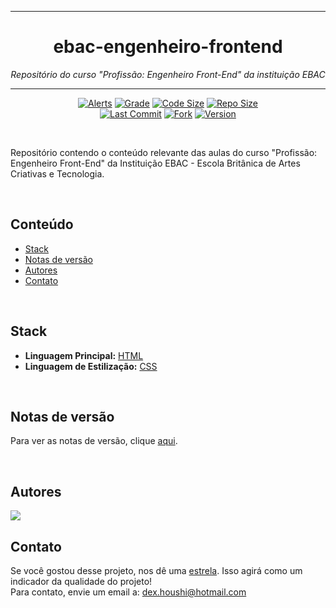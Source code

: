 <hr>
<h1 align="center">ebac-engenheiro-frontend</h1>
<p align=center><i align="center">Repositório do curso "Profissão: Engenheiro Front-End" da instituição EBAC</i></p>
<hr>

<div align="center">

<a href="">[![Alerts](https://img.shields.io/lgtm/alerts/github/dexdevlab/ebac-engenheiro-frontend)](https://github.com/dexdevlab/ebac-engenheiro-frontend) </a>
<a href="">[![Grade](https://img.shields.io/lgtm/grade/javascript/github/dexdevlab/ebac-engenheiro-frontend)](https://github.com/dexdevlab/ebac-engenheiro-frontend)</a>
<a href="">[![Code Size](https://img.shields.io/github/languages/code-size/dexdevlab/ebac-engenheiro-frontend)](https://github.com/dexdevlab/ebac-engenheiro-frontend)</a>
<a href="">[![Repo Size](https://img.shields.io/github/repo-size/dexdevlab/ebac-engenheiro-frontend)](https://github.com/dexdevlab/ebac-engenheiro-frontend)</a>
<br>
<a href="">[![Last Commit](https://img.shields.io/github/last-commit/dexdevlab/ebac-engenheiro-frontend)](https://github.com/dexdevlab/ebac-engenheiro-frontend) </a>
<a href="">[![Fork](https://img.shields.io/github/forks/dexdevlab/ebac-engenheiro-frontend)](https://github.com/dexdevlab/ebac-engenheiro-frontend/fork) </a>
<a href="">![Version](https://img.shields.io/badge/version-0.0.9-005bff) </a>

<br>

</div>

Repositório contendo o conteúdo relevante das aulas do curso "Profissão: Engenheiro Front-End" da Instituição EBAC - Escola Britânica de Artes Criativas e Tecnologia.

<br>

## Conteúdo

- [Stack](#stack)
- [Notas de versão](#notas-de-versão)
- [Autores](#autores)
- [Contato](#contato)

<br>

## Stack

- **Linguagem Principal:** [HTML](https://developer.mozilla.org/pt-BR/docs/Web/HTML)
- **Linguagem de Estilização:** [CSS](https://developer.mozilla.org/pt-BR/docs/Web/CSS)

<br>

## Notas de versão

Para ver as notas de versão, clique [aqui](https://github.com/frtechdev/flem-ppe-backend/blob/master/CHANGELOG.md).

<br>

## Autores

<a href="https://github.com/github/dexdevlab/ebac-engenheiro-frontend/graphs/contributors">
  <img src="https://contrib.rocks/image?repo=dexdevlab/ebac-engenheiro-frontend" />
</a>

<br>

## Contato

Se você gostou desse projeto, nos dê uma <a href="https://github.com/dexdevlab/ebac-engenheiro-frontend" data-icon="octicon-star" aria-label="Star dexdevlab/ebac-engenheiro-frontend on GitHub">estrela</a>. Isso agirá como um indicador da qualidade do projeto! <br>
Para contato, envie um email a: <a href="mailto:dex.houshi@hotmail.com">dex.houshi@hotmail.com</a>
